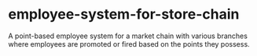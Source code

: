 # employee-system-for-store-chain
A point-based employee system for a market chain with various branches where employees are promoted or fired based on the points they possess.
